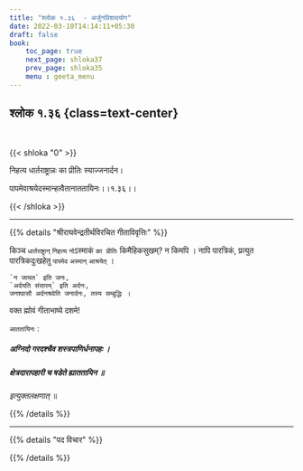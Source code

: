 ```yaml
---
title: "श्लोक १.३६  - अर्जुनविशादयोग"
date: 2022-03-10T14:14:11+05:30
draft: false
book:
    toc_page: true
    next_page: shloka37
    prev_page: shloka35
    menu : geeta_menu
---
```




## श्लोक १.३६ {class=text-center}

<br/>

{{< shloka  "0"  >}}

निहत्य धार्तराष्ट्रान्नः का प्रीतिः स्याज्जनार्दन।

पापमेवाश्रयेदस्मान्हत्वैतानाततायिनः।।१.३६।।

{{< /shloka >}}


---

{{% details "श्रीराघवेन्द्रतीर्थविरचित गीताविवृत्तिः" %}}

किञ्च `धार्तराष्ट्रान्` `निहत्य` `नो`ऽस्माकं `का प्रीतिः`
किमैहिकसुखम्? न किमपि । नापि पारत्रिकं, प्रत्युत पारत्रिकदुःखहेतु  `पापमेव` `अस्मान्‌` `आश्रयेत्‌` ।
```
`न जायत` इति जनः,  
`अर्दयति संसारम्‌` इति अर्दनः,  
जनश्वासौ अर्दनश्रवेति जनार्दनः, तस्य सम्बुद्धिः । 
```
वक्त ह्मोवं गीताभाष्ये दशमे!

`आततायिनः` :

##### अग्निदो गरदश्चैव शस्त्रपाणिर्धनापहः ।
##### क्षेत्रदारापहारी च षडेते ह्याततायिन ॥
*इत्युक्तलक्षणात्‌* ॥

{{% /details %}}


---

{{% details "पद विचार" %}}


{{% /details %}}
